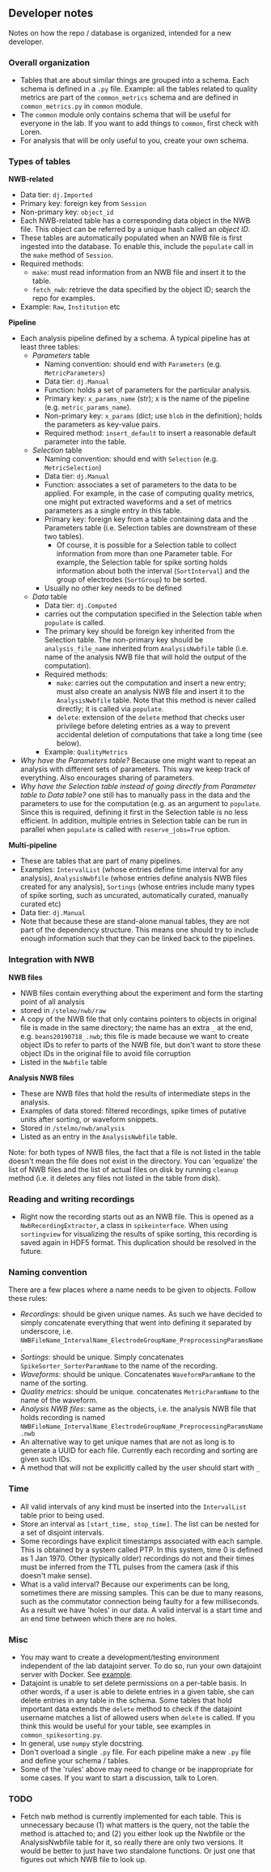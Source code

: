 ## Developer notes
Notes on how the repo / database is organized, intended for a new developer.

### Overall organization
* Tables that are about similar things are grouped into a schema. Each schema is defined in a `.py` file. Example: all the tables related to quality metrics are part of the `common_metrics` schema and are defined in `common_metrics.py` in `common` module. 
* The `common` module only contains schema that will be useful for everyone in the lab. If you want to add things to `common`, first check with Loren. 
* For analysis that will be only useful to you, create your own schema.
### Types of tables
__NWB-related__
  * Data tier: `dj.Imported`
  * Primary key: foreign key from `Session`
  * Non-primary key: `object_id`
  * Each NWB-related table has a corresponding data object in the NWB file. This object can be referred by a unique hash called an *object ID*. 
  * These tables are automatically populated when an NWB file is first ingested into the database. To enable this, include the `populate` call in the `make` method of `Session`.
  * Required methods:
    * `make`: must read information from an NWB file and insert it to the table. 
    * `fetch_nwb`: retrieve the data specified by the object ID; search the repo for examples.
  * Example: `Raw`, `Institution` etc

__Pipeline__
* Each analysis pipeline defined by a schema. A typical pipeline has at least three tables:
  * _Parameters_ table
    * Naming convention: should end with `Parameters` (e.g. `MetricParameters`)
    * Data tier: `dj.Manual`
    * Function: holds a set of parameters for the particular analysis.
    * Primary key: `x_params_name` (str); x is the name of the pipeline (e.g. `metric_params_name`).
    * Non-primary key: `x_params` (dict; use `blob` in the definition); holds the parameters as key-value pairs.
    * Required method: `insert_default` to insert a reasonable default parameter into the table.
  * _Selection_ table
    * Naming convention: should end with `Selection` (e.g. `MetricSelection`)
    * Data tier: `dj.Manual` 
    * Function: associates a set of parameters to the data to be applied. For example, in the case of computing quality metrics, one might put extracted waveforms and a set of metrics parameters as a single entry in this table.
    * Primary key: foreign key from a table containing data and the Parameters table (i.e. Selection tables are downstream of these two tables). 
      * Of course, it is possible for a Selection table to collect information from more than one Parameter table. For example, the Selection table for spike sorting holds information about both the interval (`SortInterval`) and the group of electrodes (`SortGroup`) to be sorted.
    * Usually no other key needs to be defined
  * _Data_ table
    * Data tier: `dj.Computed` 
    *  carries out the computation specified in the Selection table when `populate` is called. 
    * The primary key should be foreign key inherited from the Selection table. The non-primary key should be `analysis_file_name` inherited from `AnalysisNwbfile` table (i.e. name of the analysis NWB file that will hold the output of the computation).
    * Required methods: 
      * `make`: carries out the computation and insert a new entry; must also create an analysis NWB file and insert it to the `AnalysisNwbfile` table. Note that this method is never called directly; it is called via `populate`.
      * `delete`: extension of the `delete` method that checks user privilege before deleting entries as a way to prevent accidental deletion of computations that take a long time (see below).
    * Example: `QualityMetrics`
* *Why have the Parameters table?* Because one might want to repeat an analysis with different sets of parameters. This way we keep track of everything. Also encourages sharing of parameters.
* *Why have the Selection table instead of going directly from Parameter table to Data table?* one still has to manually pass in the data and the parameters to use for the computation (e.g. as an argument to `populate`. Since this is required, defining it first in the Selection table is no less efficient. In addition, multiple entries in Selection table can be run in parallel when `populate` is called with `reserve_jobs=True` option. 

__Multi-pipeline__
* These are tables that are part of many pipelines. 
* Examples: `IntervalList` (whose entries define time interval for any analysis), `AnalysisNwbfile` (whose entries define analysis NWB files created for any analysis), `Sortings` (whose entries include many types of spike sorting, such as uncurated, automatically curated, manually curated etc)
* Data tier: `dj.Manual`
* Note that because these are stand-alone manual tables, they are not part of the dependency structure. This means one should try to include enough information such that they can be linked back to the pipelines. 

### Integration with NWB
__NWB files__ 
* NWB files contain everything about the experiment and form the starting point of all analysis
* stored in `/stelmo/nwb/raw`
* A copy of the NWB file that only contains pointers to objects in original file is made in the same directory; the name has an extra `_` at the end, e.g. `beans20190718_.nwb`; this file is made because we want to create object IDs to refer to parts of the NWB file, but don't want to store these object IDs in the original file to avoid file corruption
* Listed in the `Nwbfile` table
  
__Analysis NWB files__
* These are NWB files that hold the results of intermediate steps in the analysis. 
* Examples of data stored: filtered recordings, spike times of putative units after sorting, or waveform snippets.
* Stored in `/stelmo/nwb/analysis`
* Listed as an entry in the `AnalysisNwbfile` table. 
  
Note: for both types of NWB files, the fact that a file is not listed in the table doesn't mean the file does not exist in the directory. You can 'equalize' the list of NWB files and the list of actual files on disk by running `cleanup` method (i.e. it deletes any files not listed in the table from disk).

### Reading and writing recordings
* Right now the recording starts out as an NWB file. This is opened as a `NwbRecordingExtractor`, a class in `spikeinterface`. When using `sortingview` for visualizing the results of spike sorting, this recording is saved again in HDF5 format. This duplication should be resolved in the future. 

### Naming convention
There are a few places where a name needs to be given to objects. Follow these rules:
* _Recordings_: should be given unique names. As such we have decided to simply concatenate everything that went into defining it separated by underscore, i.e. `NWBFileName_IntervalName_ElectrodeGroupName_PreprocessingParamsName`. 
* _Sortings_: should be unique. Simply concatenates `SpikeSorter_SorterParamName` to the name of the recording. 
* _Waveforms_: should be unique. Concatenates `WaveformParamName` to the name of the sorting.
* _Quality metrics_: should be unique. concatenates  `MetricParamName` to the name of the waveform.
* _Analysis NWB files_: same as the objects, i.e. the analysis NWB file that holds recording is named `NWBFileName_IntervalName_ElectrodeGroupName_PreprocessingParamsName.nwb`
* An alternative way to get unique names that are not as long is to generate a UUID for each file. Currently each recording and sorting are given such IDs. 
* A method that will not be explicitly called by the user should start with `_`

### Time
* All valid intervals of any kind must be inserted into the `IntervalList` table prior to being used.
* Store an interval as `[start_time, stop_time]`. The list can be nested for a set of disjoint intervals. 
* Some recordings have explicit timestamps associated with each sample. This is obtained by a system called PTP. In this system, time 0 is defined as 1 Jan 1970. Other (typically older) recordings do not and their times must be inferred from the TTL pulses from the camera (ask if this doesn't make sense).
* What is a valid interval? Because our experiments can be long, sometimes there are missing samples. This can be due to many reasons, such as the commutator connection being faulty for a few milliseconds. As a result we have 'holes' in our data. A valid interval is a start time and an end time between which there are no holes. 

### Misc
* You may want to create a development/testing environment independent of the lab datajoint server. To do so, run your own datajoint server with Docker. See [example](../notebook/docker_mysql_tutorial.ipynb).
* Datajoint is unable to set delete permissions on a per-table basis. In other words, if a user is able to delete entries in a given table, she can delete entries in any table in the schema. Some tables that hold important data extends the `delete` method to check if the datajoint username matches a list of allowed users when `delete` is called. If you think this would be useful for your table, see examples in `common_spikesorting.py`. 
* In general, use `numpy` style docstring.
* Don't overload a single `.py` file. For each pipeline make a new `.py` file and define your schema / tables. 
* Some of the 'rules' above may need to change or be inappropriate for some cases. If you want to start a discussion, talk to Loren.

### TODO
* Fetch nwb method is currently implemented for each table. This is unnecessary because (1) what matters is the query, not the table the method is attached to; and (2) you either look up the Nwbfile or the AnalysisNwbfile table for it, so really there are only two versions. It would be better to just have two standalone functions. Or just one that figures out which NWB file to look up. 